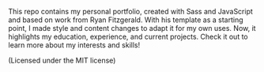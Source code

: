 This repo contains my personal portfolio, created with Sass and JavaScript and based on work from Ryan Fitzgerald. With his template as a starting point, I made style and content changes to adapt it for my own uses. Now, it highlights my education, experience, and current projects. Check it out to learn more about my interests and skills!

(Licensed under the MIT license)